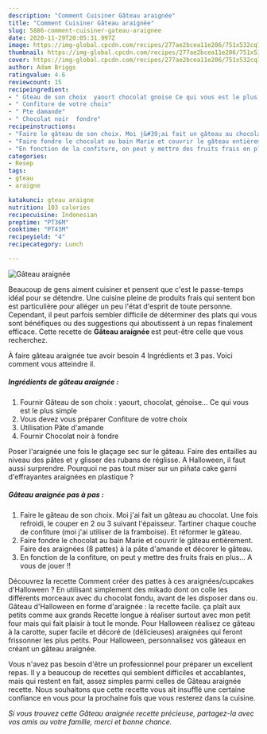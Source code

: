 ```yaml
---
description: "Comment Cuisiner Gâteau araignée"
title: "Comment Cuisiner Gâteau araignée"
slug: 5886-comment-cuisiner-gateau-araignee
date: 2020-11-29T20:05:31.997Z
image: https://img-global.cpcdn.com/recipes/277ae2bcea11e206/751x532cq70/gateau-araignee-photo-principale-de-la-recette.jpg
thumbnail: https://img-global.cpcdn.com/recipes/277ae2bcea11e206/751x532cq70/gateau-araignee-photo-principale-de-la-recette.jpg
cover: https://img-global.cpcdn.com/recipes/277ae2bcea11e206/751x532cq70/gateau-araignee-photo-principale-de-la-recette.jpg
author: Adam Briggs
ratingvalue: 4.6
reviewcount: 15
recipeingredient:
- " Gteau de son choix  yaourt chocolat gnoise Ce qui vous est le plus simple"
- " Confiture de votre choix"
- " Pte damande"
- " Chocolat noir  fondre"
recipeinstructions:
- "Faire le gâteau de son choix. Moi j&#39;ai fait un gâteau au chocolat. Une fois refroidi, le couper en 2 ou 3 suivant l&#39;épaisseur. Tartiner chaque couche de confiture (moi j&#39;ai utiliser de la framboise). Et réformer le gâteau."
- "Faire fondre le chocolat au bain Marie et couvrir le gâteau entièrement. Faire des araignées (8 pattes) à la pâte d&#39;amande et décorer le gâteau."
- "En fonction de la confiture, on peut y mettre des fruits frais en plus... A vous de jouer !!"
categories:
- Resep
tags:
- gteau
- araigne

katakunci: gteau araigne 
nutrition: 103 calories
recipecuisine: Indonesian
preptime: "PT36M"
cooktime: "PT43M"
recipeyield: "4"
recipecategory: Lunch

---
```



![Gâteau araignée](https://img-global.cpcdn.com/recipes/277ae2bcea11e206/751x532cq70/gateau-araignee-photo-principale-de-la-recette.jpg)

Beaucoup de gens aiment cuisiner et pensent que c'est le passe-temps idéal pour se détendre. Une cuisine pleine de produits frais qui sentent bon est particulière pour alléger un peu l'état d'esprit de toute personne. Cependant, il peut parfois sembler difficile de déterminer des plats qui vous sont bénéfiques ou des suggestions qui aboutissent à un repas finalement efficace. Cette recette de <strong> Gâteau araignée </strong> est peut-être celle que vous recherchez.

<!--inarticleads1-->

À faire gâteau araignée tue avoir besoin 4 Ingrédients et 3 pas. Voici comment vous atteindre il.

##### Ingrédients de gâteau araignée :

1. Fournir  Gâteau de son choix : yaourt, chocolat, génoise... Ce qui vous est le plus simple
1. Vous devez vous préparer  Confiture de votre choix
1. Utilisation  Pâte d&#39;amande
1. Fournir  Chocolat noir à fondre


Poser l&#39;araignée une fois le glaçage sec sur le gâteau. Faire des entailles au niveau des pâtes et y glisser des rubans de réglisse. A Halloween, il faut aussi surprendre. Pourquoi ne pas tout miser sur un piñata cake garni d&#39;effrayantes araignées en plastique ? 

<!--inarticleads2-->

##### Gâteau araignée pas à pas :

1. Faire le gâteau de son choix. Moi j&#39;ai fait un gâteau au chocolat. Une fois refroidi, le couper en 2 ou 3 suivant l&#39;épaisseur. Tartiner chaque couche de confiture (moi j&#39;ai utiliser de la framboise). Et réformer le gâteau.
1. Faire fondre le chocolat au bain Marie et couvrir le gâteau entièrement. Faire des araignées (8 pattes) à la pâte d&#39;amande et décorer le gâteau.
1. En fonction de la confiture, on peut y mettre des fruits frais en plus... A vous de jouer !!


Découvrez la recette Comment créer des pattes à ces araignées/cupcakes d&#39;Halloween ? En utilisant simplement des mikado dont on colle les différents morceaux avec du chocolat fondu, avant de les disposer dans ou. Gâteau d&#39;Halloween en forme d&#39;araignée : la recette facile. ça plaît aux petits comme aux grands Recette longue à réaliser surtout avec mon petit four mais qui fait plaisir à tout le monde. Pour Halloween réalisez ce gâteau à la carotte, super facile et décoré de (délicieuses) araignées qui feront frissonner les plus petits. Pour Halloween, personnalisez vos gâteaux en créant un gâteau araignée. 

<!--inarticleads1-->

<p>
Vous n'avez pas besoin d'être un professionnel pour préparer un excellent repas. Il y a beaucoup de recettes qui semblent difficiles et accablantes, mais qui restent en fait, assez simples parmi celles de Gâteau araignée recette. Nous souhaitons que cette recette vous ait insufflé une certaine confiance en vous pour la prochaine fois que vous resterez dans la cuisine.
</p>

<p>
<i>Si vous trouvez cette Gâteau araignée recette précieuse, partagez-la avec vos amis ou votre famille, merci et bonne chance.</i>
</p>
